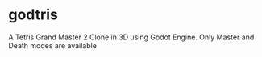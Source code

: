 # godtris
A Tetris Grand Master 2 Clone in 3D using Godot Engine.
Only Master and Death modes are available
